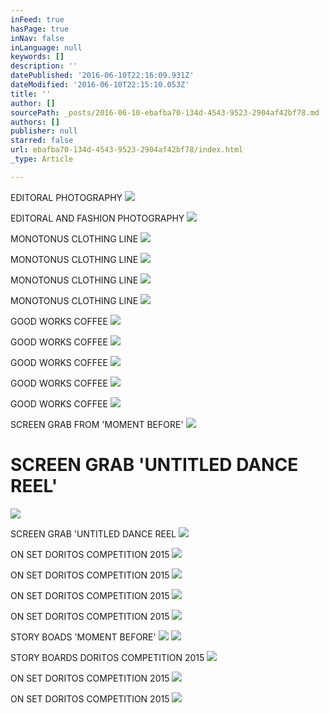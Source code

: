 ```yaml
---
inFeed: true
hasPage: true
inNav: false
inLanguage: null
keywords: []
description: ''
datePublished: '2016-06-10T22:16:09.931Z'
dateModified: '2016-06-10T22:15:10.053Z'
title: ''
author: []
sourcePath: _posts/2016-06-10-ebafba70-134d-4543-9523-2904af42bf78.md
authors: []
publisher: null
starred: false
url: ebafba70-134d-4543-9523-2904af42bf78/index.html
_type: Article

---
```

EDITORAL PHOTOGRAPHY
![](https://the-grid-user-content.s3-us-west-2.amazonaws.com/6b4e83fa-29d9-4e65-b935-c6a4c472dad6.jpg)

EDITORAL AND FASHION PHOTOGRAPHY ![](https://the-grid-user-content.s3-us-west-2.amazonaws.com/2ae4f9a7-94fd-4c73-81d1-d3eaa584f22f.jpg)

MONOTONUS CLOTHING LINE
![](https://the-grid-user-content.s3-us-west-2.amazonaws.com/e6e7d7d3-3292-45a0-86f1-20305b7145e8.jpg)

MONOTONUS CLOTHING LINE
![](https://the-grid-user-content.s3-us-west-2.amazonaws.com/a0090afd-1f89-46ff-a6e8-bda33149f5db.jpg)

MONOTONUS CLOTHING LINE
![](https://the-grid-user-content.s3-us-west-2.amazonaws.com/73a66109-76d1-4a86-b3f1-b19865b6b7b3.jpg)

MONOTONUS CLOTHING LINE
![](https://the-grid-user-content.s3-us-west-2.amazonaws.com/cf3951bb-fd04-4945-b937-008f758e9409.jpg)

GOOD WORKS COFFEE
![](https://the-grid-user-content.s3-us-west-2.amazonaws.com/dcfb9e7b-66d6-4f0f-9f5b-8f27d8a14461.jpg)

GOOD WORKS COFFEE
![](https://the-grid-user-content.s3-us-west-2.amazonaws.com/fec5e251-260c-45ff-953c-b992b9f0d4b7.jpg)

GOOD WORKS COFFEE
![](https://the-grid-user-content.s3-us-west-2.amazonaws.com/5e22aba8-51b7-45ed-8eb9-7ceba0cb228d.jpg)

GOOD WORKS COFFEE
![](https://the-grid-user-content.s3-us-west-2.amazonaws.com/59be12f8-52c0-497e-b53d-e25c7bc77a77.jpg)

GOOD WORKS COFFEE
![](https://the-grid-user-content.s3-us-west-2.amazonaws.com/dbc7000e-4c24-4c28-9774-c3e66db2bfb3.jpg)

SCREEN GRAB FROM 'MOMENT BEFORE'
![](https://the-grid-user-content.s3-us-west-2.amazonaws.com/eab89da7-e424-493c-b181-d4257a1089f2.jpg)

# SCREEN GRAB 'UNTITLED DANCE REEL'
![](https://the-grid-user-content.s3-us-west-2.amazonaws.com/47d4e752-c086-453e-af28-af5020af9268.png)

SCREEN GRAB 'UNTITLED DANCE REEL
![](https://the-grid-user-content.s3-us-west-2.amazonaws.com/95249ba4-0b61-485c-ab2e-c370d7a70969.png)

ON SET DORITOS COMPETITION 2015
![](https://the-grid-user-content.s3-us-west-2.amazonaws.com/f5522763-a9fa-4e34-af5a-79e784a605dc.jpg)

ON SET DORITOS COMPETITION 2015
![](https://the-grid-user-content.s3-us-west-2.amazonaws.com/ab01b23e-24b4-41f3-a5de-41f1754e6fcb.jpg)

ON SET DORITOS COMPETITION 2015
![](https://the-grid-user-content.s3-us-west-2.amazonaws.com/71757665-1f58-47f8-9bfc-d1dbbd1edb4c.jpg)

ON SET DORITOS COMPETITION 2015
![](https://the-grid-user-content.s3-us-west-2.amazonaws.com/12c7f422-3186-4bb1-b73e-9d220fe4615c.jpg)

STORY BOADS 'MOMENT BEFORE'
![](https://the-grid-user-content.s3-us-west-2.amazonaws.com/8283ddf4-1c74-4e18-89ab-18193b6d208c.jpg)
![](https://the-grid-user-content.s3-us-west-2.amazonaws.com/35db2e7d-22f3-4fc9-86a5-65ed667d5cd7.jpg)

STORY BOARDS DORITOS COMPETITION 2015
![](https://the-grid-user-content.s3-us-west-2.amazonaws.com/f47b3a9e-4fe0-481a-8b81-0cc450b091ba.jpg)

ON SET DORITOS COMPETITION 2015
![](https://the-grid-user-content.s3-us-west-2.amazonaws.com/4d8e69c1-2981-4ef1-8ccb-22bb912fe877.jpg)

ON SET DORITOS COMPETITION 2015
![](https://the-grid-user-content.s3-us-west-2.amazonaws.com/c01d92e5-9f07-4441-b6d2-8b0d8b8bff5e.jpg)
